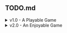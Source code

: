 ﻿## TODO.md
<details>
<summary>v1.0 - A Playable Game</summary>

- [X] Setup Readme Stuff
- [X] Setup Documentation/Comments
- [X] Add Game States/Scene Manager
- [X] Make v simple Main Screen
- [ ] Netwoking?
  - [X] Render second player
  - [X] Jsonify input data for second player
  - [X] Read jsonified input data from thread to game
  - [X] Fake network input better (have local character export to thread, and remote player read that)
  - [X] Add new players on receive/etc. Spawn through the network
  - [X] Set netID to player name
  - [X] Actually network it
  - [X] Tidy up Code/Move to own namespace
  - [ ] Remove Players on disconnect
  - [ ] Neater/more efficient data
    - [ ] Replace Json with binary (or similar)
  - [ ] Only send/receive data when new data
  - [ ] Login/Auth
- [X] Nametag over local player
  - [X] Rewrite UI system stuff into non-ECS
- [X] Enter name for tag at main menu
  - [X] Draw a textbox
  - [X] Write in the textbox
  - [X] Use as character name
- [ ] Setup Camera
  - [ ] Camera object that gets optionally passed to draw functions, and operates on positions (non destructively)
  - [ ] Can have multiple cameras (for minimaps etc)
- [ ] Debug Menu
  - [ ] FPS Counter etc
- [ ] Physics \o/
  - [X] Rewrite movement to be in PhysicsSystem
  - [ ] Rewrite movement to use physics
  - [ ] Discover Collisions
  - [ ] Resolve Collisions
- [ ] Environment
- [ ] Ability Bar
  - [ ] Ability (Probably external to ECS)
    - [ ] Abstract class for abilities to inherit from
    - [ ] Execute()
  - [ ] AbilityUserComponent
    - [ ] Array of Len(abilityBarAmount), can be an Ability, or null
  - [ ] InputSystem sends Commands to CommandComponent/InputComponent/AbilityUserComponent, with the skill button pressed
  - [ ] Something similar for RemoteSystem
  - [ ] AbilitySystem takes CommandComponent/AbilityUserComponent, executes the correct ability
  - [ ] Make Emote Abilities
  - [ ] UI hookups for ability bar
- [ ] Rewrite GameStateManager, to be a better FSM
- [ ] Choose between Char_1, Char_2
- [ ] Streamline PlayerFactory, single Player.json, then Factory adds specifics?
</details>

<details>
<summary>v2.0 - An Enjoyable Game</summary>

- [ ] Tooling
  - [ ] Entity Designer Tool
</details>